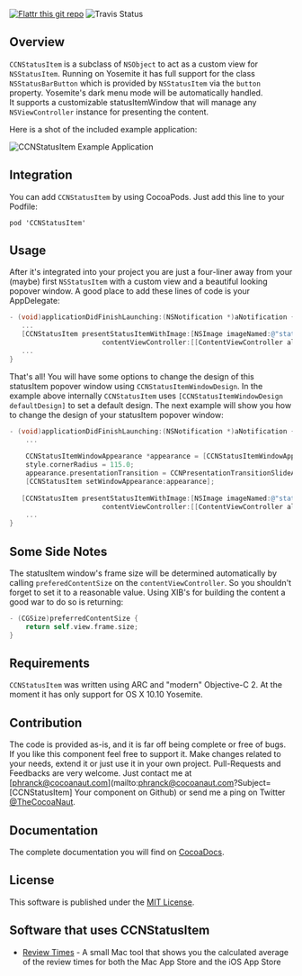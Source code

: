[![Flattr this git repo](http://api.flattr.com/button/flattr-badge-large.png)](https://flattr.com/submit/auto?user_id=phranck&url=https://github.com/phranck/CCNStatusItem&title=CCNStatusItem&tags=github&category=software)
![Travis Status](https://travis-ci.org/phranck/CCNStatusItem.png?branch=master)



## Overview

`CCNStatusItem` is a subclass of `NSObject` to act as a custom view for `NSStatusItem`. Running on Yosemite it has full support for the class `NSStatusBarButton` which is provided by `NSStatusItem` via the `button` property. Yosemite's dark menu mode will be automatically handled.<br />
It supports a customizable statusItemWindow that will manage any `NSViewController` instance for presenting the content.

Here is a shot of the included example application:

![CCNStatusItem Example Application](https://dl.dropbox.com/u/34133216/WebImages/Github/CCNStatusItem.png)


## Integration

You can add `CCNStatusItem` by using CocoaPods. Just add this line to your Podfile:

```
pod 'CCNStatusItem'
```


## Usage

After it's integrated into your project you are just a four-liner away from your (maybe) first `NSStatusItem` with a custom view and a beautiful looking popover window. A good place to add these lines of code is your AppDelegate:

```Objective-C
- (void)applicationDidFinishLaunching:(NSNotification *)aNotification {
   ...
   [CCNStatusItem presentStatusItemWithImage:[NSImage imageNamed:@"statusbar-icon"]
                       contentViewController:[[ContentViewController alloc] initWithNibName:NSStringFromClass([ContentViewController class]) bundle:nil]];
   ...
}
```

That's all! You will have some options to change the design of this statusItem popover window using `CCNStatusItemWindowDesign`. In the example above internally `CCNStatusItem` uses `[CCNStatusItemWindowDesign defaultDesign]` to set a default design. The next example will show you how to change the design of your statusItem popover window:

```Objective-C
- (void)applicationDidFinishLaunching:(NSNotification *)aNotification {
    ...
    
    CCNStatusItemWindowAppearance *appearance = [CCNStatusItemWindowAppearance defaultAppearance];
    style.cornerRadius = 115.0;
    appearance.presentationTransition = CCNPresentationTransitionSlideAndFade;
    [CCNStatusItem setWindowAppearance:appearance];
    
   [CCNStatusItem presentStatusItemWithImage:[NSImage imageNamed:@"statusbar-icon"]
                       contentViewController:[[ContentViewController alloc] initWithNibName:NSStringFromClass([ContentViewController class]) bundle:nil]];
    ...
}
```


## Some Side Notes

The statusItem window's frame size will be determined automatically by calling `preferedContentSize` on the `contentViewController`. So you shouldn't forget to set it to a reasonable value. Using XIB's for building the content a good war to do so is returning:

```Objective-C
- (CGSize)preferredContentSize {
    return self.view.frame.size;
}

```


## Requirements

`CCNStatusItem` was written using ARC and "modern" Objective-C 2. At the moment it has only support for OS X 10.10 Yosemite.


## Contribution

The code is provided as-is, and it is far off being complete or free of bugs. If you like this component feel free to support it. Make changes related to your needs, extend it or just use it in your own project. Pull-Requests and Feedbacks are very welcome. Just contact me at [phranck@cocoanaut.com](mailto:phranck@cocoanaut.com?Subject=[CCNStatusItem] Your component on Github) or send me a ping on Twitter [@TheCocoaNaut](http://twitter.com/TheCocoaNaut). 


## Documentation
The complete documentation you will find on [CocoaDocs](http://cocoadocs.org/docsets/CCNStatusItem/).


## License
This software is published under the [MIT License](http://cocoanaut.mit-license.org).


## Software that uses CCNStatusItem

* [Review Times](http://reviewtimes.cocoanaut.com) - A small Mac tool that shows you the calculated average of the review times for both the Mac App Store and the iOS App Store

